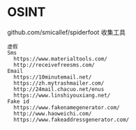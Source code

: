 # OSINT

github.com/smicallef/spiderfoot       收集工具



```
虚假
Sms
  https://www.materialtools.com/
  http://receivefreesms.com/
Email
  https://10minutemail.net/
  https://zh.mytrashmailer.com/
  http://24mail.chacuo.net/enus
  https://www.linshiyouxiang.net/
Fake id
  https://www.fakenamegenerator.com/
  http://www.haoweichi.com/
  https://www.fakeaddressgenerator.com/
```

